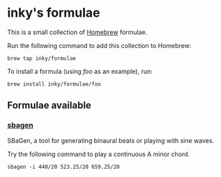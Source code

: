 inky's formulae
===============

This is a small collection of [Homebrew][brew] formulae.

Run the following command to add this collection to Homebrew:

    brew tap inky/formulae

To install a formula (using _foo_ as an example), run:

    brew install inky/formulae/foo

[brew]: http://brew.sh


Formulae available
------------------

### [sbagen](http://uazu.net/sbagen/)

SBaGen, a tool for generating binaural beats or playing with sine waves.

Try the following command to play a continuous A minor chord.

    sbagen -i 440/20 523.25/20 659.25/20
